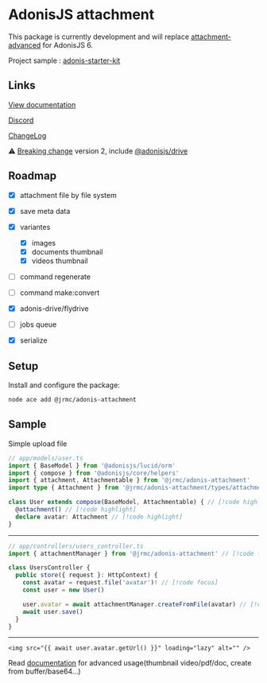 # AdonisJS attachment

This package is currently development and will replace [attachment-advanced](https://github.com/batosai/attachment-advanced) for AdonisJS 6.

Project sample : [adonis-starter-kit](https://github.com/batosai/adonis-starter-kit)

## Links

[View documentation](https://adonis-attachment.jrmc.dev/)

[Discord](https://discord.gg/89eMn2vB)

[ChangeLog](https://adonis-attachment.jrmc.dev/changelog.html)

⚠️ [Breaking change](https://adonis-attachment.jrmc.dev/changelog.html) version 2, include [@adonisjs/drive](https://docs.adonisjs.com/guides/digging-deeper/drive)

## Roadmap

- [x] attachment file by file system
- [x] save meta data
- [x] variantes
  - [x] images
  - [x] documents thumbnail
  - [x] videos thumbnail
- [ ] command regenerate
- [ ] command make:convert
- [x] adonis-drive/flydrive
- [ ] jobs queue
- [x] serialize


## Setup

Install and configure the package:

```sh
node ace add @jrmc/adonis-attachment
```

## Sample

Simple upload file

```ts
// app/models/user.ts
import { BaseModel } from '@adonisjs/lucid/orm'
import { compose } from '@adonisjs/core/helpers'
import { attachment, Attachmentable } from '@jrmc/adonis-attachment'
import type { Attachment } from '@jrmc/adonis-attachment/types/attachment' // [!code highlight]

class User extends compose(BaseModel, Attachmentable) { // [!code highlight]
  @attachment() // [!code highlight]
  declare avatar: Attachment // [!code highlight]
}
```

---

```ts
// app/controllers/users_controller.ts
import { attachmentManager } from '@jrmc/adonis-attachment' // [!code focus]

class UsersController {
  public store({ request }: HttpContext) {
    const avatar = request.file('avatar')! // [!code focus]
    const user = new User()

    user.avatar = await attachmentManager.createFromFile(avatar) // [!code focus]
    await user.save()
  }
}
```

---

```edge
<img src="{{ await user.avatar.getUrl() }}" loading="lazy" alt="" />
```

Read [documentation](https://adonis-attachment.jrmc.dev/) for advanced usage(thumbnail video/pdf/doc, create from buffer/base64...)
